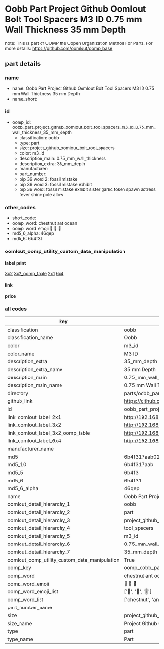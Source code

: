 # Oobb Part Project Github Oomlout Bolt Tool Spacers M3 ID 0.75 mm Wall Thickness 35 mm Depth  

note: This is part of OOMP the Oopen Organization Method For Parts. For more details: https://github.com/oomlout/oomp_base

##  part details
  







### name
* name: Oobb Part Project Github Oomlout Bolt Tool Spacers M3 ID 0.75 mm Wall Thickness 35 mm Depth
* name_short: 
### id
* oomp_id: oobb_part_project_github_oomlout_bolt_tool_spacers_m3_id_0.75_mm_wall_thickness_35_mm_depth
  * classification: oobb
  * type: part
  * size: project_github_oomlout_bolt_tool_spacers
  * color: m3_id
  * description_main: 0.75_mm_wall_thickness
  * description_extra: 35_mm_depth
  * manufacturer: 
  * part_number: 
  * bip 39 word 2: fossil mistake
  * bip 39 word 3: fossil mistake exhibit
  * bip 39 word: fossil mistake exhibit sister garlic token spawn actress fever shine pole allow

### other_codes
* short_code: 
* oomp_word: chestnut ant ocean
* oomp_word_emoji :chestnut: :ant: :ocean:
* md5_6_alpha: 46qep
* md5_6: 6b4f31






### oomlout_oomp_utility_custom_data_manipulation
#### label print
[3x2](http://192.168.1.245:1112/?label=oomp%2046qep)
[3x2_oomp_table](http://192.168.1.108:1112/?label=oomp%2046qep)
[2x1](http://192.168.1.242:1112/?label=oomp%2046qep)
[6x4](http://192.168.1.55:1112/?label=oomp%2046qep)    

#### link

                              

#### price







### all codes 
| key | value |  
| --- | --- |  
| classification | oobb |  
| classification_name | Oobb |  
| color | m3_id |  
| color_name | M3 ID |  
| description_extra | 35_mm_depth |  
| description_extra_name | 35 mm Depth |  
| description_main | 0.75_mm_wall_thickness |  
| description_main_name | 0.75 mm Wall Thickness |  
| directory | parts/oobb_part_project_github_oomlout_bolt_tool_spacers_m3_id_0.75_mm_wall_thickness_35_mm_depth |  
| github_link | https://github.com/oomlout/oomlout_oomp_part_src/tree/main/parts/oobb_part_project_github_oomlout_bolt_tool_spacers_m3_id_0.75_mm_wall_thickness_35_mm_depth |  
| id | oobb_part_project_github_oomlout_bolt_tool_spacers_m3_id_0.75_mm_wall_thickness_35_mm_depth |  
| link_oomlout_label_2x1 | http://192.168.1.242:1112/?label=oomp%2046qep |  
| link_oomlout_label_3x2 | http://192.168.1.245:1112/?label=oomp%2046qep |  
| link_oomlout_label_3x2_oomp_table | http://192.168.1.108:1112/?label=oomp%2046qep |  
| link_oomlout_label_6x4 | http://192.168.1.55:1112/?label=oomp%2046qep |  
| manufacturer_name |  |  
| md5 | 6b4f317aab02da178fafec989f237adf |  
| md5_10 | 6b4f317aab |  
| md5_5 | 6b4f3 |  
| md5_6 | 6b4f31 |  
| md5_6_alpha | 46qep |  
| name | Oobb Part Project Github Oomlout Bolt Tool Spacers M3 ID 0.75 mm Wall Thickness 35 mm Depth |  
| oomlout_detail_hierarchy_1 | oobb |  
| oomlout_detail_hierarchy_2 | part |  
| oomlout_detail_hierarchy_3 | project_github_bolt |  
| oomlout_detail_hierarchy_4 | tool_spacers |  
| oomlout_detail_hierarchy_5 | m3_id |  
| oomlout_detail_hierarchy_6 | 0.75_mm_wall_thickness |  
| oomlout_detail_hierarchy_7 | 35_mm_depth |  
| oomlout_oomp_utility_custom_data_manipulation | True |  
| oomp_key | oomp_oobb_part_project_github_oomlout_bolt_tool_spacers_m3_id_0.75_mm_wall_thickness_35_mm_depth |  
| oomp_word | chestnut ant ocean |  
| oomp_word_emoji | :chestnut: :ant: :ocean: |  
| oomp_word_emoji_list | [':chestnut:', ':ant:', ':ocean:'] |  
| oomp_word_list | ['chestnut', 'ant', 'ocean'] |  
| part_number_name |  |  
| size | project_github_oomlout_bolt_tool_spacers |  
| size_name | Project Github Oomlout Bolt Tool Spacers |  
| type | part |  
| type_name | Part |  
